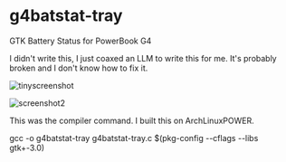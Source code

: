 # g4batstat-tray
GTK Battery Status for PowerBook G4

I didn't write this, I just coaxed an LLM to write this for me. It's probably broken and I don't know how to fix it.


![tinyscreenshot](https://github.com/user-attachments/assets/7f9a5199-82f7-4419-8804-a780f6d1f1be)


![screenshot2](https://github.com/user-attachments/assets/1f8de068-f28e-461e-99de-35980f106c80)


This was the compiler command. I built this on ArchLinuxPOWER. 

gcc -o g4batstat-tray g4batstat-tray.c $(pkg-config --cflags --libs gtk+-3.0)

